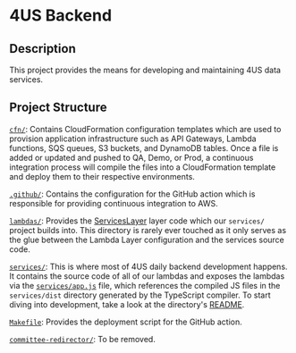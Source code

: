# 4US Backend

## Description
This project provides the means for developing and maintaining 4US data services.

## Project Structure
[`cfn/`](cfn/): Contains CloudFormation configuration templates which are used to provision application infrastructure such as API Gateways, Lambda functions, SQS queues, S3 buckets, and DynamoDB tables. Once a file is added or updated and pushed to QA, Demo, or Prod, a continuous integration process will compile the files into a CloudFormation template and deploy them to their respective environments.

[`.github/`](.github/): Contains the configuration for the GitHub action which is responsible for providing continuous integration to AWS.

[`lambdas/`](lambdas): Provides the [ServicesLayer](cfn/templates/backend/07_Resources/Lambda/Layer/ServicesLayer.yml) layer code which our `services/` project builds into. This directory is rarely ever touched as it only serves as the glue between the Lambda Layer configuration and the services source code.

[`services/`](services/): This is where most of 4US daily backend development happens. It contains the source code of all of our lambdas and exposes the lambdas via the [`services/app.js`](services/app.js) file, which references the compiled JS files in the `services/dist` directory generated by the TypeScript compiler. To start diving into development, take a look at the directory's [README](./services/README.md).

[`Makefile`](Makefile): Provides the deployment script for the GitHub action.

[`committee-redirector/`](./committee-redirector): To be removed.
